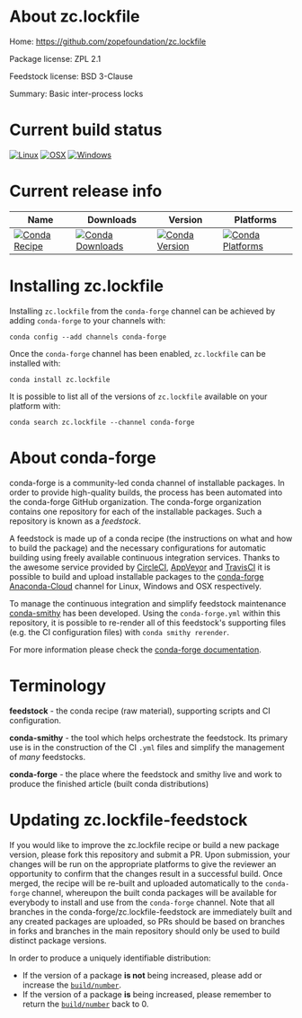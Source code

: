 About zc.lockfile
=================

Home: https://github.com/zopefoundation/zc.lockfile

Package license: ZPL 2.1

Feedstock license: BSD 3-Clause

Summary: Basic inter-process locks



Current build status
====================

[![Linux](https://img.shields.io/circleci/project/github/conda-forge/zc.lockfile-feedstock/master.svg?label=Linux)](https://circleci.com/gh/conda-forge/zc.lockfile-feedstock)
[![OSX](https://img.shields.io/travis/conda-forge/zc.lockfile-feedstock/master.svg?label=macOS)](https://travis-ci.org/conda-forge/zc.lockfile-feedstock)
[![Windows](https://img.shields.io/appveyor/ci/conda-forge/zc.lockfile-feedstock/master.svg?label=Windows)](https://ci.appveyor.com/project/conda-forge/zc-lockfile-feedstock/branch/master)

Current release info
====================

| Name | Downloads | Version | Platforms |
| --- | --- | --- | --- |
| [![Conda Recipe](https://img.shields.io/badge/recipe-zc.lockfile-green.svg)](https://anaconda.org/conda-forge/zc.lockfile) | [![Conda Downloads](https://img.shields.io/conda/dn/conda-forge/zc.lockfile.svg)](https://anaconda.org/conda-forge/zc.lockfile) | [![Conda Version](https://img.shields.io/conda/vn/conda-forge/zc.lockfile.svg)](https://anaconda.org/conda-forge/zc.lockfile) | [![Conda Platforms](https://img.shields.io/conda/pn/conda-forge/zc.lockfile.svg)](https://anaconda.org/conda-forge/zc.lockfile) |

Installing zc.lockfile
======================

Installing `zc.lockfile` from the `conda-forge` channel can be achieved by adding `conda-forge` to your channels with:

```
conda config --add channels conda-forge
```

Once the `conda-forge` channel has been enabled, `zc.lockfile` can be installed with:

```
conda install zc.lockfile
```

It is possible to list all of the versions of `zc.lockfile` available on your platform with:

```
conda search zc.lockfile --channel conda-forge
```


About conda-forge
=================

conda-forge is a community-led conda channel of installable packages.
In order to provide high-quality builds, the process has been automated into the
conda-forge GitHub organization. The conda-forge organization contains one repository
for each of the installable packages. Such a repository is known as a *feedstock*.

A feedstock is made up of a conda recipe (the instructions on what and how to build
the package) and the necessary configurations for automatic building using freely
available continuous integration services. Thanks to the awesome service provided by
[CircleCI](https://circleci.com/), [AppVeyor](http://www.appveyor.com/)
and [TravisCI](https://travis-ci.org/) it is possible to build and upload installable
packages to the [conda-forge](https://anaconda.org/conda-forge)
[Anaconda-Cloud](http://docs.anaconda.org/) channel for Linux, Windows and OSX respectively.

To manage the continuous integration and simplify feedstock maintenance
[conda-smithy](http://github.com/conda-forge/conda-smithy) has been developed.
Using the ``conda-forge.yml`` within this repository, it is possible to re-render all of
this feedstock's supporting files (e.g. the CI configuration files) with ``conda smithy rerender``.

For more information please check the [conda-forge documentation](https://conda-forge.org/docs/).

Terminology
===========

**feedstock** - the conda recipe (raw material), supporting scripts and CI configuration.

**conda-smithy** - the tool which helps orchestrate the feedstock.
                   Its primary use is in the construction of the CI ``.yml`` files
                   and simplify the management of *many* feedstocks.

**conda-forge** - the place where the feedstock and smithy live and work to
                  produce the finished article (built conda distributions)


Updating zc.lockfile-feedstock
==============================

If you would like to improve the zc.lockfile recipe or build a new
package version, please fork this repository and submit a PR. Upon submission,
your changes will be run on the appropriate platforms to give the reviewer an
opportunity to confirm that the changes result in a successful build. Once
merged, the recipe will be re-built and uploaded automatically to the
`conda-forge` channel, whereupon the built conda packages will be available for
everybody to install and use from the `conda-forge` channel.
Note that all branches in the conda-forge/zc.lockfile-feedstock are
immediately built and any created packages are uploaded, so PRs should be based
on branches in forks and branches in the main repository should only be used to
build distinct package versions.

In order to produce a uniquely identifiable distribution:
 * If the version of a package **is not** being increased, please add or increase
   the [``build/number``](http://conda.pydata.org/docs/building/meta-yaml.html#build-number-and-string).
 * If the version of a package **is** being increased, please remember to return
   the [``build/number``](http://conda.pydata.org/docs/building/meta-yaml.html#build-number-and-string)
   back to 0.